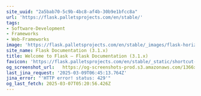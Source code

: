 ```yaml
---
site_uuid: "2a5bab70-5c9b-4bc8-af4b-30b9e1bfcc8a"
url: 'https://flask.palletsprojects.com/en/stable/'
tags:
- Software-Development
- Frameworks
- Web-Frameworks
image: 'https://flask.palletsprojects.com/en/stable/_images/flask-horizontal.png'
site_name: Flask Documentation (3.1.x)
title: Welcome to Flask — Flask Documentation (3.1.x)
favicon: 'https://flask.palletsprojects.com/en/stable/_static/shortcut-icon.png'
og_screenshot_url:   https://og-screenshots-prod.s3.amazonaws.com/1366x768/80/false/26bd9ac779086797ad03efc5f444fbfd2c45fc3bb9fbe46958f19ad5ca76597f.jpeg
last_jina_request: '2025-03-09T06:45:13.764Z'
jina_error: "'HTTP error! status: 429'"
og_last_fetch: 2025-03-07T05:20:56.426Z
---
```


